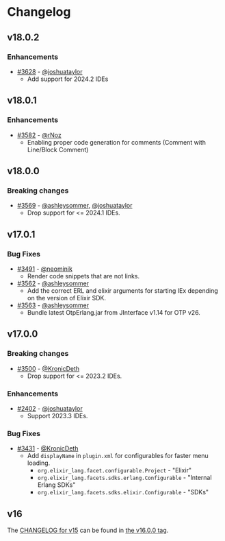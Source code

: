 # Changelog

## v18.0.2
### Enhancements
* [#3628](https://github.com/KronicDeth/intellij-elixir/pull/3628) - [@joshuataylor](https://github.com/joshuataylor)
  * Add support for 2024.2 IDEs

## v18.0.1
### Enhancements
* [#3582](https://github.com/KronicDeth/intellij-elixir/pull/3582) - [@rNoz](https://github.com/rNoz)
  * Enabling proper code generation for comments (Comment with Line/Block Comment)

## v18.0.0
### Breaking changes
* [#3569](https://github.com/KronicDeth/intellij-elixir/pull/3569) - [@ashleysommer](https://github.com/ashleysommer), [@joshuataylor](https://github.com/joshuataylor)
  * Drop support for <= 2024.1 IDEs.

## v17.0.1

### Bug Fixes
* [#3491](https://github.com/KronicDeth/intellij-elixir/pull/3491) - [@neominik](https://github.com/neominik)
  * Render code snippets that are not links.
* [#3562](https://github.com/KronicDeth/intellij-elixir/pull/3562) - [@ashleysommer](https://github.com/ashleysommer)
  * Add the correct ERL and elixir arguments for starting IEx depending on the version of Elixir SDK.
* [#3563](https://github.com/KronicDeth/intellij-elixir/pull/3563) - [@ashleysommer](https://github.com/ashleysommer)
  * Bundle latest OtpErlang.jar from JInterface v1.14 for OTP v26.

## v17.0.0

### Breaking changes
* [#3500](https://github.com/KronicDeth/intellij-elixir/pull/3500) - [@KronicDeth](https://github.com/KronicDeth)
  * Drop support for <= 2023.2 IDEs.

### Enhancements
* [#2402](https://github.com/KronicDeth/intellij-elixir/pull/3402) - [@joshuataylor](https://github.com/joshuataylor)
  * Support 2023.3 IDEs.

### Bug Fixes
* [#3431](https://github.com/KronicDeth/intellij-elixir/pull/3431) - [@KronicDeth](https://github.com/KronicDeth)
  * Add `displayName` in `plugin.xml` for configurables for faster menu loading.
    * `org.elixir_lang.facet.configurable.Project` - "Elixir"
    * `org.elixir_lang.facets.sdks.erlang.Configurable` - "Internal Erlang SDKs"
    * `org.elixir_lang.facets.sdks.elixir.Configurable` - "SDKs"

## v16

The [CHANGELOG for v15](https://github.com/KronicDeth/intellij-elixir/blob/v15.1.0/CHANGELOG.md) can be found in [the v16.0.0 tag](https://github.com/KronicDeth/intellij-elixir/tree/v16.0.0).
